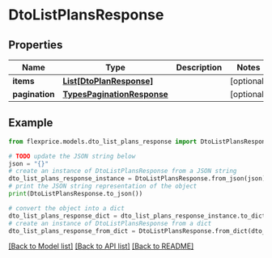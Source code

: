 # DtoListPlansResponse


## Properties

Name | Type | Description | Notes
------------ | ------------- | ------------- | -------------
**items** | [**List[DtoPlanResponse]**](DtoPlanResponse.md) |  | [optional] 
**pagination** | [**TypesPaginationResponse**](TypesPaginationResponse.md) |  | [optional] 

## Example

```python
from flexprice.models.dto_list_plans_response import DtoListPlansResponse

# TODO update the JSON string below
json = "{}"
# create an instance of DtoListPlansResponse from a JSON string
dto_list_plans_response_instance = DtoListPlansResponse.from_json(json)
# print the JSON string representation of the object
print(DtoListPlansResponse.to_json())

# convert the object into a dict
dto_list_plans_response_dict = dto_list_plans_response_instance.to_dict()
# create an instance of DtoListPlansResponse from a dict
dto_list_plans_response_from_dict = DtoListPlansResponse.from_dict(dto_list_plans_response_dict)
```
[[Back to Model list]](../README.md#documentation-for-models) [[Back to API list]](../README.md#documentation-for-api-endpoints) [[Back to README]](../README.md)


